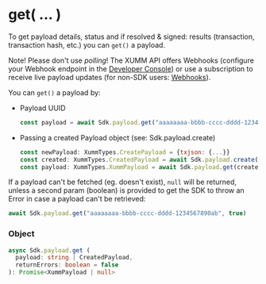 # get( ... )

To get payload details, status and if resolved & signed: results (transaction, transaction hash, etc.) you can `get()` a payload.

Note! Please don't use _polling_! The XUMM API offers Webhooks (configure your Webhook endpoint in the [Developer Console](https://apps.xumm.dev)) or use a subscription to receive live payload updates (for non-SDK users: [Webhooks](https://xumm.readme.io/docs/payload-status)).

You can `get()` a payload by:

*   Payload UUID

    ```javascript
    const payload = await Sdk.payload.get("aaaaaaaa-bbbb-cccc-dddd-1234567890ab");
    ```
*   Passing a created Payload object (see: Sdk.payload.create)

    ```javascript
    const newPayload: XummTypes.CreatePayload = {txjson: {...}}
    const created: XummTypes.CreatedPayload = await Sdk.payload.create(newPayload)
    const payload: XummTypes.XummPayload = await Sdk.payload.get(created)
    ```

If a payload can't be fetched (eg. doesn't exist), `null` will be returned, unless a second param (boolean) is provided to get the SDK to throw an Error in case a payload can't be retrieved:

```javascript
await Sdk.payload.get("aaaaaaaa-bbbb-cccc-dddd-1234567890ab", true)
```

### Object

```typescript
async Sdk.payload.get (
  payload: string | CreatedPayload,
  returnErrors: boolean = false
): Promise<XummPayload | null>
```
